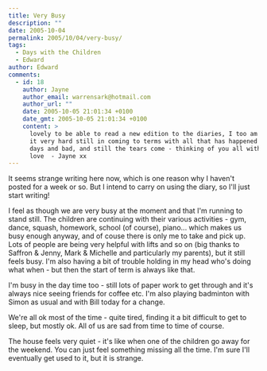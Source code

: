 ```yaml
---
title: Very Busy
description: ""
date: 2005-10-04
permalink: 2005/10/04/very-busy/
tags:
  - Days with the Children
  - Edward
author: Edward
comments:
  - id: 18
    author: Jayne
    author_email: warrensark@hotmail.com
    author_url: ""
    date: 2005-10-05 21:01:34 +0100
    date_gmt: 2005-10-05 21:01:34 +0100
    content: >
      lovely to be able to read a new edition to the diaries, I too am finding
      it very hard still in coming to terms with all that has happened - good
      days and bad, and still the tears come - thinking of you all with lots of
      love  - Jayne xx
---
```


It seems strange writing here now, which is one reason why I haven\'t
posted for a week or so. But I intend to carry on using the diary, so
I\'ll just start writing!

I feel as though we are very busy at the moment and that I\'m running to
stand still. The children are continuing with their various activities -
gym, dance, squash, homework, school (of course), piano... which makes
us busy enough anyway, and of couse there is only me to take and pick
up. Lots of people are being very helpful with lifts and so on (big
thanks to Saffron & Jenny, Mark & Michelle and particularly my parents),
but it still feels busy. I\'m also having a bit of trouble holding in my
head who\'s doing what when - but then the start of term is always like
that.

I\'m busy in the day time too - still lots of paper work to get through
and it\'s always nice seeing friends for coffee etc. I\'m also playing
badminton with Simon as usual and with Bill today for a change.

We\'re all ok most of the time - quite tired, finding it a bit difficult
to get to sleep, but mostly ok. All of us are sad from time to time of
course.

The house feels very quiet - it\'s like when one of the children go away
for the weekend. You can just feel something missing all the time. I\'m
sure I\'ll eventually get used to it, but it is strange.

